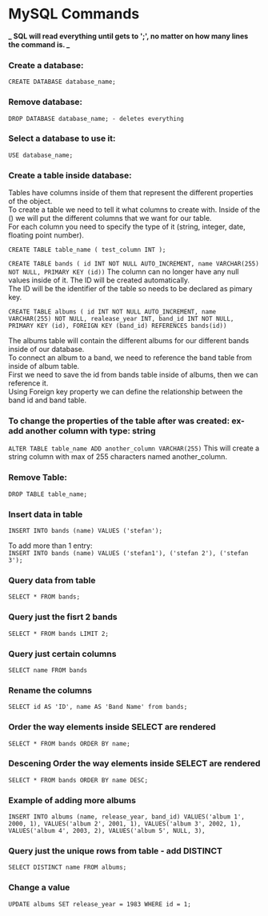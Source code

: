 # MySQL Commands

**_ SQL will read everything until gets to ';', no matter on how many lines the command is. _**

### Create a database:

`CREATE DATABASE database_name;`

### Remove database:

`DROP DATABASE database_name; - deletes everything`

### Select a database to use it:

`USE database_name;`

### Create a table inside database:

Tables have columns inside of them that represent the different properties of the object.<br />
To create a table we need to tell it what columns to create with. Inside of the () we will put the different columns that we want for our table.<br/>
For each column you need to specify the type of it (string, integer, date, floating point number).

`CREATE TABLE table_name ( test_column INT );`

`CREATE TABLE bands ( id INT NOT NULL AUTO_INCREMENT, name VARCHAR(255) NOT NULL, PRIMARY KEY (id))`
The column can no longer have any null values inside of it. The ID will be created automatically.<br />
The ID will be the identifier of the table so needs to be declared as pimary key.

`CREATE TABLE albums ( id INT NOT NULL AUTO_INCREMENT, name VARCHAR(255) NOT NULL, realease_year INT, band_id INT NOT NULL, PRIMARY KEY (id), FOREIGN KEY (band_id) REFERENCES bands(id))`

The albums table will contain the different albums for our different bands inside of our database.<br />
To connect an album to a band, we need to reference the band table from inside of album table.<br />
First we need to save the id from bands table inside of albums, then we can reference it.<br />
Using Foreign key property we can define the relationship between the band id and band table.<br />

### To change the properties of the table after was created: ex- add another column with type: string

`ALTER TABLE table_name ADD another_column VARCHAR(255)`
This will create a string column with max of 255 characters named another_column.

### Remove Table:

`DROP TABLE table_name;`

### Insert data in table

`INSERT INTO bands (name) VALUES ('stefan');`

To add more than 1 entry: <br />
`INSERT INTO bands (name) VALUES ('stefan1'), ('stefan 2'), ('stefan 3');`

### Query data from table

`SELECT * FROM bands;`

### Query just the fisrt 2 bands

`SELECT * FROM bands LIMIT 2;`

### Query just certain columns

`SELECT name FROM bands`

### Rename the columns

`SELECT id AS 'ID', name AS 'Band Name' from bands;`

### Order the way elements inside SELECT are rendered

`SELECT * FROM bands ORDER BY name;`

### Descening Order the way elements inside SELECT are rendered

`SELECT * FROM bands ORDER BY name DESC;`

### Example of adding more albums

`INSERT INTO albums (name, release_year, band_id) VALUES('album 1', 2000, 1), VALUES('album 2', 2001, 1), VALUES('album 3', 2002, 1), VALUES('album 4', 2003, 2), VALUES('album 5', NULL, 3), `

### Query just the unique rows from table - add DISTINCT

`SELECT DISTINCT name FROM albums;`

### Change a value

`UPDATE albums SET release_year = 1983 WHERE id = 1;`

